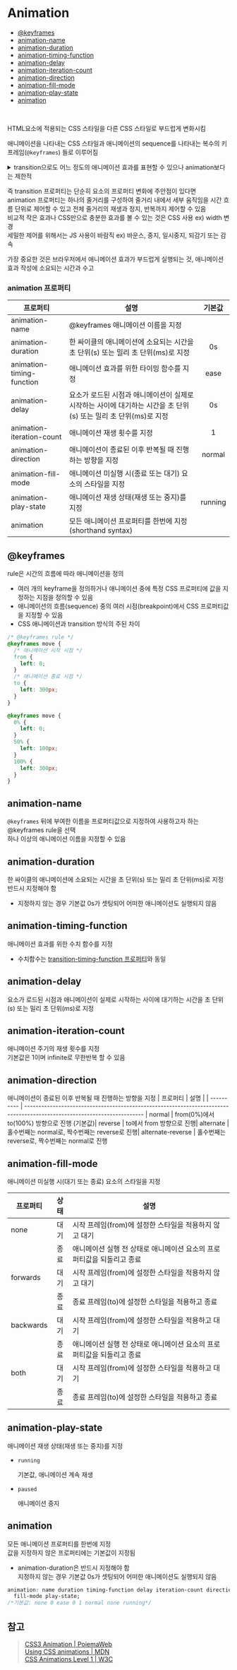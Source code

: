 # Animation

- [@keyframes](#1)
- [animation-name](#2)
- [animation-duration](#3)
- [animation-timing-function](#4)
- [animation-delay](#5)
- [animation-iteration-count](#6)
- [animation-direction](#7)
- [animation-fill-mode](#8)
- [animation-play-state](#9)
- [animation](#10)

<br>

HTML요소에 적용되는 CSS 스타일을 다른 CSS 스타일로 부드럽게 변화시킴

애니메이션을 나타내는 CSS 스타일과 애니메이션의 sequence를 나타내는 복수의 키프레임(`@keyframes`) 들로 이루어짐

<details>
<summary>transition으로도 어느 정도의 애니메이션 효과를 표현할 수 있으나 animation보다는 제한적</summary>
<div markdown="1">

일반적으로 요소 프로퍼티값이 다른 값으로 변화할 때 주로 사용함  
요소의 로드와 함께 자동으로 발동되지 않고, [가상 클래스 선택자(Pseudo-Class Selector)](https://poiemaweb.com/css3-selector#7-%EA%B0%80%EC%83%81-%ED%81%B4%EB%9E%98%EC%8A%A4-%EC%85%80%EB%A0%89%ED%84%B0-pseudo-class-selector) 또는 자바스크립트의 이벤트와 같은 부수적 액션에 의해 발동됨

</div>
</details>

즉 transition 프로퍼티는 단순히 요소의 프로퍼티 변화에 주안점이 있다면  
animation 프로퍼티는 하나의 줄거리를 구성하여 줄거리 내에서 세부 움직임을 시간 흐름 단위로 제어할 수 있고 전체 줄거리의 재생과 정지, 반복까지 제어할 수 있음  
비교적 작은 효과나 CSS만으로 충분한 효과를 볼 수 있는 것은 CSS 사용 ex) width 변경  
세밀한 제어를 위해서는 JS 사용이 바람직 ex) 바운스, 중지, 일시중지, 되감기 또는 감속

가장 중요한 것은 브라우저에서 애니메이션 효과가 부드럽게 실행되는 것, 애니메이션 효과 작성에 소요되는 시간과 수고

### animation 프로퍼티

| 프로퍼티                  | 설명                                                                                                             | 기본값  |
| ------------------------- | ---------------------------------------------------------------------------------------------------------------- | :-----: |
| animation-name            | @keyframes 애니메이션 이름을 지정                                                                                |         |
| animation-duration        | 한 싸이클의 애니메이션에 소요되는 시간을 초 단위(s) 또는 밀리 초 단위(ms)로 지정                                 |   0s    |
| animation-timing-function | 애니메이션 효과를 위한 타이밍 함수를 지정                                                                        |  ease   |
| animation-delay           | 요소가 로드된 시점과 애니메이션이 실제로 시작하는 사이에 대기하는 시간을 초 단위(s) 또는 밀리 초 단위(ms)로 지정 |   0s    |
| animation-iteration-count | 애니메이션 재생 횟수를 지정                                                                                      |    1    |
| animation-direction       | 애니메이션이 종료된 이후 반복될 때 진행하는 방향을 지정                                                          | normal  |
| animation-fill-mode       | 애니메이션 미실행 시(종료 또는 대기) 요소의 스타일을 지정                                                        |         |
| animation-play-state      | 애니메이션 재생 상태(재생 또는 중지)를 지정                                                                      | running |
| animation                 | 모든 애니메이션 프로퍼티를 한번에 지정 (shorthand syntax)                                                        |         |

## @keyframes <a id="1"></a>

rule은 시간의 흐름에 따라 애니메이션을 정의

- 여러 개의 keyframe을 정의하거나 애니메이션 중에 특정 CSS 프로퍼티에 값을 지정하는 지점을 정의할 수 있음
- 애니메이션의 흐름(sequence) 중의 여러 시점(breakpoint)에서 CSS 프로퍼티값을 지정할 수 있음
- CSS 애니메이션과 transition 방식의 주된 차이

```css
/* @keyframes rule */
@keyframes move {
  /* 애니메이션 시작 시점 */
  from {
    left: 0;
  }
  /* 애니메이션 종료 시점 */
  to {
    left: 300px;
  }
}

@keyframes move {
  0% {
    left: 0;
  }
  50% {
    left: 100px;
  }
  100% {
    left: 300px;
  }
}
```

## animation-name <a id="2"></a>

`@keyframes` 뒤에 부여한 이름을 프로퍼티값으로 지정하여 사용하고자 하는 @keyframes rule을 선택  
하나 이상의 애니메이션 이름을 지정할 수 있음

## animation-duration <a id="3"></a>

한 싸이클의 애니메이션에 소요되는 시간을 초 단위(s) 또는 밀리 초 단위(ms)로 지정  
반드시 지정해야 함

- 지정하지 않는 경우 기본값 0s가 셋팅되어 어떠한 애니메이션도 실행되지 않음

## animation-timing-function <a id="4"></a>

애니메이션 효과를 위한 수치 함수를 지정

- 수치함수는 [transition-timing-function 프로퍼티](https://github.com/chichoc/TIL/blob/main/CSS/transition.md#3)와 동일

## animation-delay <a id="5"></a>

요소가 로드된 시점과 애니메이션이 실제로 시작하는 사이에 대기하는 시간을 초 단위(s) 또는 밀리 초 단위(ms)로 지정

## animation-iteration-count <a id="6"></a>

애니메이션 주기의 재생 횟수를 지정  
기본값은 1이며 infinite로 무한반복 할 수 있음

## animation-direction <a id="7"></a>

애니메이션이 종료된 이후 반복될 때 진행하는 방향을 지정
| 프로퍼티 | 설명 |
| ---------- | ------------------------------------------------------------------------------------------------------------------------ |
normal | from(0%)에서 to(100%) 방향으로 진행 (기본값)|
reverse | to에서 from 방향으로 진행|
alternate | 홀수번째는 normal로, 짝수번째는 reverse로 진행|
alternate-reverse | 홀수번째는 reverse로, 짝수번째는 normal로 진행

## animation-fill-mode <a id="8"></a>

애니메이션 미실행 시(대기 또는 종료) 요소의 스타일을 지정

| 프로퍼티  | 상태 | 설명                                                                   |
| --------- | :--: | ---------------------------------------------------------------------- |
| none      | 대기 | 시작 프레임(from)에 설정한 스타일을 적용하지 않고 대기                 |
|           | 종료 | 애니메이션 실행 전 상태로 애니메이션 요소의 프로퍼티값을 되돌리고 종료 |
| forwards  | 대기 | 시작 프레임(from)에 설정한 스타일을 적용하지 않고 대기                 |
|           | 종료 | 종료 프레임(to)에 설정한 스타일을 적용하고 종료                        |
| backwards | 대기 | 시작 프레임(from)에 설정한 스타일을 적용하고 대기                      |     |
|           | 종료 | 애니메이션 실행 전 상태로 애니메이션 요소의 프로퍼티값을 되돌리고 종료 |
| both      | 대기 | 시작 프레임(from)에 설정한 스타일을 적용하고 대기                      |
|           | 종료 | 종료 프레임(to)에 설정한 스타일을 적용하고 종료                        |

## animation-play-state <a id="9"></a>

애니메이션 재생 상태(재생 또는 중지)를 지정

- `running`

  기본값, 애니메이션 계속 재생

- `paused`

  애니메이션 중지

## animation <a id="10"></a>

모든 애니메이션 프로퍼티를 한번에 지정  
값을 지정하지 않은 프로퍼티에는 기본값이 지정됨

- animation-duration은 반드시 지정해야 함  
  지정하지 않는 경우 기본값 0s가 셋팅되어 어떠한 애니메이션도 실행되지 않음

```css
animation: name duration timing-function delay iteration-count direction
  fill-mode play-state;
/*기본값: none 0 ease 0 1 normal none running*/
```

## 참고

> [CSS3 Animation | PoiemaWeb](https://poiemaweb.com/css3-animation)  
> [Using CSS animations | MDN](https://developer.mozilla.org/en-US/docs/Web/CSS/CSS_Animations/Using_CSS_animations)  
> [CSS Animations Level 1 | W3C](https://drafts.csswg.org/css-animations/#animation)
